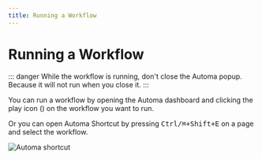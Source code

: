 ```yaml
---
title: Running a Workflow
---
```


# Running a Workflow

::: danger
While the workflow is running, don't close the Automa popup. Because it will not run when you close it.
:::

You can run a workflow by opening the Automa dashboard and clicking the play icon (<v-remixicon name="riPlayLine" />) on the workflow you want to run.

Or you can open Automa Shortcut by pressing <kbd>Ctrl/⌘+Shift+E</kbd> on a page and select the workflow.

![Automa shortcut](https://s3.ap-southeast-1.amazonaws.com/automa-pub/i/2024/12/02/11cuil-6p.png)